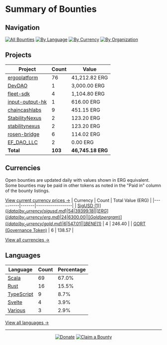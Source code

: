 <!-- GENERATED FILE - DO NOT EDIT DIRECTLY -->
<!-- Generated on: 2025-05-16 12:47:28 -->

# Summary of Bounties

## Navigation

[![All Bounties](https://img.shields.io/badge/All%20Bounties-103-blue)](/data/all.md) [![By Language](https://img.shields.io/badge/By%20Language-7-green)](/data/summary.md#languages) [![By Currency](https://img.shields.io/badge/By%20Currency-7-yellow)](/data/summary.md#currencies) [![By Organization](https://img.shields.io/badge/By%20Organization-9-orange)](/data/summary.md#projects)

## Projects

| Project | Count | Value |
|----------|-------|-------|
| [ergoplatform](/data/by_org/ergoplatform.md) | 76 | 41,212.82 ERG |
| [DevDAO](/data/by_org/devdao.md) | 1 | 3,000.00 ERG |
| [fleet-sdk](/data/by_org/fleet-sdk.md) | 4 | 1,104.80 ERG |
| [input-output-hk](/data/by_org/input-output-hk.md) | 1 | 616.00 ERG |
| [chaincashlabs](/data/by_org/chaincashlabs.md) | 9 | 451.15 ERG |
| [StabilityNexus](/data/by_org/stabilitynexus.md) | 2 | 123.20 ERG |
| [stabilitynexus](/data/by_org/stabilitynexus.md) | 2 | 123.20 ERG |
| [rosen-bridge](/data/by_org/rosen-bridge.md) | 6 | 114.02 ERG |
| [EF_DAO_LLC](/data/by_org/ef_dao_llc.md) | 2 | 0.00 ERG |
| **Total** | **103** | **46,745.18 ERG** |

## Currencies

Open bounties are updated daily with values shown in ERG equivalent. Some bounties may be paid in other tokens as noted in the "Paid in" column of the bounty listings.

[View current currency prices →](/data/currency_prices.md)
| Currency | Count | Total Value (ERG) |
|----------|-------|------------------|
| [SigUSD ($1)](/data/by_currency/sigusd.md) | 54 | 39399.18 |
| [ERG](/data/by_currency/erg.md) | 24 | 6300.00 |
| [Gold (per gram)](/data/by_currency/gold.md) | 6 | 547.01 |
| [BENE ($1)](/data/by_currency/bene.md) | 4 | 246.40 |
| [GORT (Governance Token)](/data/by_currency/gort.md) | 6 | 138.57 |

[View all currencies →](/data/by_currency/)

## Languages

| Language | Count | Percentage |
|----------|-------|------------|
| [Scala](/data/by_language/scala.md) | 69 | 67.0% |
| [Rust](/data/by_language/rust.md) | 16 | 15.5% |
| [TypeScript](/data/by_language/typescript.md) | 9 | 8.7% |
| [Svelte](/data/by_language/svelte.md) | 4 | 3.9% |
| [Various](/data/by_language/various.md) | 3 | 2.9% |

[View all languages →](/data/by_language/)



---

<div align="center">
  <p>
    <a href="../docs/donate.md"><img src="https://img.shields.io/badge/❤️%20Donate-F44336" alt="Donate"></a>
    <a href="../docs/bounty-submission-guide.md#reserving-a-bounty"><img src="https://img.shields.io/badge/🔒%20How%20To%20Claim-4CAF50" alt="Claim a Bounty"></a>
  </p>
</div>


<!-- END OF GENERATED CONTENT -->
